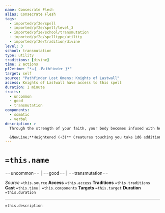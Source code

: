 ```yaml
---
name: Consecrate Flesh
alias: Consecrate Flesh
tags:
  - imported/pf2e/spell
  - imported/pf2e/spell/level_3
  - imported/pf2e/school/transmutation
  - imported/pf2e/spelltype/utility
  - imported/pf2e/tradition/divine
level: 3
school: transmutation
type: utility
traditions: [divine]
time: 2 actions
pf2etime: "*⬺{ .Pathfinder }*"
target: self
source: "Pathfinder Lost Omens: Knights of Lastwall"
access: Knights of Lastwall have access to this spell
duration: 1 minute
traits:
  - uncommon
  - good
  - transmutation
components:
  - somatic
  - verbal
description: >
  Through the strength of your faith, your body becomes infused with holy energy. You have weakness 5 to evil. Any creature that touches or damages you with an unarmed attack or non-reach melee weapon takes 1d6 good damage. Your unarmed attacks deal an additional 1 good damage. Your healing spells that restore Hit Points restore an additional 1d4 Hit Points when you initially cast them; as normal, if your healing spell restores Hit Points more than once, grants fast healing, or the like, the additional Hit Points still only apply once.

  &NewLine;**Heightened (+3)** Creatures touching you take 1d6 additional good damage, your unarmed Strikes deal 1 additional good damage, your healing spells restore 1d4 more additional Hit Points, and your weakness to evil increases by 5.
---
```

# `=this.name`
==uncommon== | ==good== | ==transmutation==

*Source* `=this.source`
**Access** `=this.access`
**Traditions** `=this.traditions`
**Cast** `=this.time` | `=this.components`
**Targets** `=this.target`
**Duration** `=this.duration`

***
`=this.description`